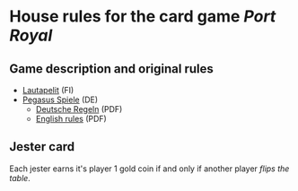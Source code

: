 # House rules for the card game *Port Royal*

## Game description and original rules

* [Lautapelit](https://www.lautapelit.fi/product/21595/port-royal) (FI)
* [Pegasus Spiele](https://pegasusshop.de/Sortiment/Spiele/Familienspiele/166/Port-Royal) (DE)
  * [Deutsche Regeln](https://pegasusshop.de/media/pdf/b3/94/5b/4250231705595_de.pdf) (PDF)
  * [English rules](https://pegasusshop.de/media/pdf/48/8a/c4/4250231705595_gb.pdf) (PDF)


## Jester card

Each jester earns it's player 1 gold coin if and only if another player *flips the table*.
